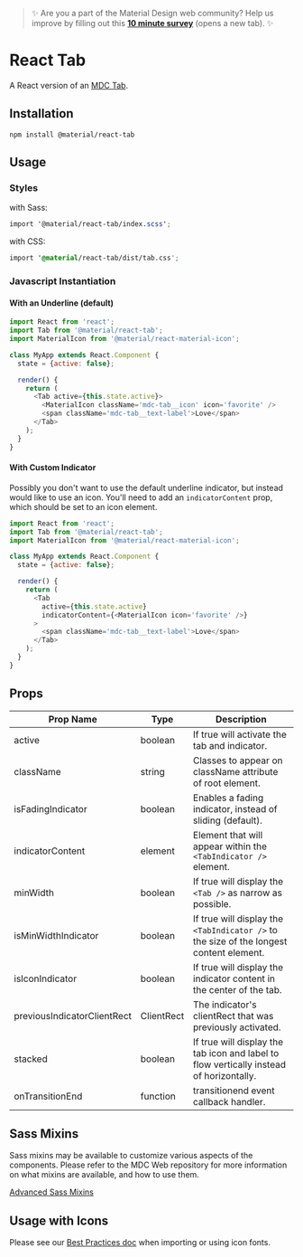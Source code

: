 >  ✨ Are you a part of the Material Design web community? Help us improve by filling out this <a target='_blank' href='https://bit.ly/materialwebsurvey'>**10 minute survey**</a> (opens a new tab). ✨

# React Tab

A React version of an [MDC Tab](https://github.com/material-components/material-components-web/tree/master/packages/mdc-tab).

## Installation

```
npm install @material/react-tab
```

## Usage

### Styles

with Sass:
```scss
import '@material/react-tab/index.scss';
```

with CSS:
```css
import '@material/react-tab/dist/tab.css';
```

### Javascript Instantiation

#### With an Underline (default)

```js
import React from 'react';
import Tab from '@material/react-tab';
import MaterialIcon from '@material/react-material-icon';

class MyApp extends React.Component {
  state = {active: false};

  render() {
    return (
      <Tab active={this.state.active}>
        <MaterialIcon className='mdc-tab__icon' icon='favorite' />
        <span className='mdc-tab__text-label'>Love</span>
      </Tab>
    );
  }
}
```

#### With Custom Indicator

Possibly you don't want to use the default underline indicator, but instead would like to use an icon. You'll need to add an `indicatorContent` prop, which should be set to an icon element.

```js
import React from 'react';
import Tab from '@material/react-tab';
import MaterialIcon from '@material/react-material-icon';

class MyApp extends React.Component {
  state = {active: false};

  render() {
    return (
      <Tab
        active={this.state.active}
        indicatorContent={<MaterialIcon icon='favorite' />}
      >
        <span className='mdc-tab__text-label'>Love</span>
      </Tab>
    );
  }
}
```

## Props

Prop Name | Type | Description
--- | --- | ---
active | boolean | If true will activate the tab and indicator.
className | string | Classes to appear on className attribute of root element.
isFadingIndicator | boolean | Enables a fading indicator, instead of sliding (default).
indicatorContent | element | Element that will appear within the `<TabIndicator />` element.
minWidth | boolean | If true will display the `<Tab />` as narrow as possible.
isMinWidthIndicator | boolean | If true will display the `<TabIndicator />` to the size of the longest content element.
isIconIndicator | boolean | If true will display the indicator content in the center of the tab.
previousIndicatorClientRect | ClientRect | The indicator's clientRect that was previously activated.
stacked | boolean | If true will display the tab icon and label to flow vertically instead of horizontally.
onTransitionEnd | function | transitionend event callback handler.

## Sass Mixins

Sass mixins may be available to customize various aspects of the components. Please refer to the
MDC Web repository for more information on what mixins are available, and how to use them.

[Advanced Sass Mixins](https://github.com/material-components/material-components-web/blob/master/packages/mdc-tab/README.md#sass-mixins)

## Usage with Icons

Please see our [Best Practices doc](../../docs/best-practices.md#importing-font-icons) when importing or using icon fonts.
